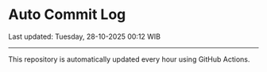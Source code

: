 # Auto Commit Log

Last updated: Tuesday, 28-10-2025 00:12 WIB

---

This repository is automatically updated every hour using GitHub Actions.
